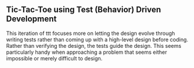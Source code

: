 Tic-Tac-Toe using Test (Behavior) Driven Development
---------------------------------------------------

This iteration of ttt focuses more on letting the design evolve through writing tests rather than coming up with a high-level design before coding. Rather than verifying the design, the tests guide the design. This seems particularly handy when approaching a problem that seems either impossible or merely difficult to design.
